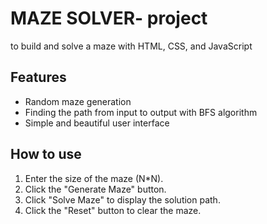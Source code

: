 # MAZE SOLVER- project
to build and solve a maze with HTML, CSS, and JavaScript

## Features
- Random maze generation
- Finding the path from input to output with BFS algorithm
- Simple and beautiful user interface
 
## How to use
1. Enter the size of the maze (N*N).
2. Click the "Generate Maze" button.
3. Click "Solve Maze" to display the solution path.
4. Click the "Reset" button to clear the maze.
